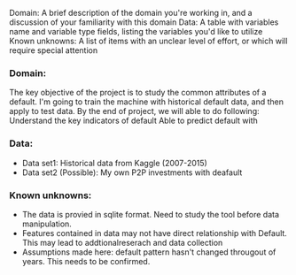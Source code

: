 Domain: A brief description of the domain you're working in, and a discussion of your familiarity with this domain
Data: A table with variables name and variable type fields, listing the variables you'd like to utilize
Known unknowns: A list of items with an unclear level of effort, or which will require special attention

### Domain:
The key objective of the project is to study the common attributes of a default. I'm going to train the machine with historical default data, and then apply to test data. By the end of project, we will able to do following: 
Understand the key indicators of default
Able to predict default with 

### Data:
- Data set1: Historical data from Kaggle (2007-2015)
- Data set2 (Possible): My own P2P investments with deafault 






### Known unknowns:
- The data is provied in sqlite format. Need to study the tool before data manipulation.
- Features contained in data may not have direct relationship with Default. This may lead to addtionalreserach and data collection
- Assumptions made here: default pattern hasn't changed througout of years. This needs to be confirmed. 
